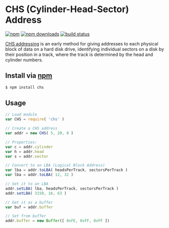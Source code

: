 # CHS (Cylinder-Head-Sector) Address
[![npm](http://img.shields.io/npm/v/chs.svg?style=flat-square)](https://npmjs.com/chs)
[![npm downloads](http://img.shields.io/npm/dm/chs.svg?style=flat-square)](https://npmjs.com/chs)
[![build status](http://img.shields.io/travis/jhermsmeier/node-chs.svg?style=flat-square)](https://travis-ci.org/jhermsmeier/node-chs)

[CHS addressing] is an early method for giving addresses to each physical block of data on a hard disk drive,
identifying individual sectors on a disk by their position in a track, where the track is determined by the head and cylinder numbers.

[CHS addressing]: https://en.wikipedia.org/wiki/Cylinder-head-sector

## Install via [npm](https://npmjs.com)

```sh
$ npm install chs
```

## Usage

```js
// Load module
var CHS = require( 'chs' )
```
```js
// Create a CHS address
var addr = new CHS( 5, 20, 8 )
```
```js
// Properties:
var c = addr.cylinder
var h = addr.head
var s = addr.sector
```
```js
// Convert to an LBA (Logical Block Address)
var lba = addr.toLBA( headsPerTrack, sectorsPerTrack )
var lba = addr.toLBA( 12, 32 )
```
```js
// Set it to an LBA
addr.setLBA( lba, headsPerTrack, sectorsPerTrack )
addr.setLBA( 3150, 16, 63 )
```
```js
// Get it as a buffer
var buf = addr.buffer
```
```js
// Set from buffer
addr.buffer = new Buffer([ 0xFE, 0xFF, 0xFF ])
```
